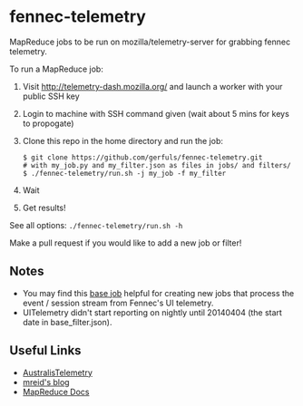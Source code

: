fennec-telemetry
================

MapReduce jobs to be run on mozilla/telemetry-server for grabbing fennec telemetry.

To run a MapReduce job:

1. Visit http://telemetry-dash.mozilla.org/ and launch a worker with your public SSH key

1. Login to machine with SSH command given (wait about 5 mins for keys to propogate)

1. Clone this repo in the home directory and run the job:

    ```shell
    $ git clone https://github.com/gerfuls/fennec-telemetry.git
    # with my_job.py and my_filter.json as files in jobs/ and filters/
    $ ./fennec-telemetry/run.sh -j my_job -f my_filter
    ```

1. Wait

1. Get results!

See all options: `./fennec-telemetry/run.sh -h`

Make a pull request if you would like to add a new job or filter!

## Notes

- You may find this [base job](http://github.com/gerfuls/fennec-telemetry/blob/master/jobs/base_job.py)
helpful for creating new jobs that process the event / session stream from Fennec's UI telemetry.
- UITelemetry didn't start reporting on nightly until 20140404 (the start date in base_filter.json).

## Useful Links
- [AustralisTelemetry](http://github.com/bwinton/AustralisTelemetry)
- [mreid's blog](http://mreid-moz.github.io/blog/2013/11/06/current-state-of-telemetry-analysis/)
- [MapReduce Docs](http://github.com/mozilla/telemetry-server/blob/master/docs/MapReduce.md)
